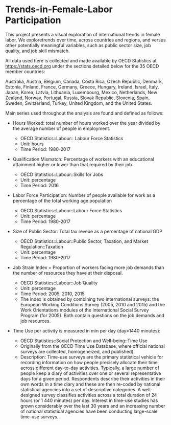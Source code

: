 # Trends-in-Female-Labor Participation

This project presents a visual exploration of international trends in female labor.
We exploretrends over time, across countries and regions, and versus other potentially meaningful variables, such as public sector size, job quality, and job skill mismatch.

All data used here is collected and made available by OECD Statistics at https://stats.oecd.org under the sections detailed below for the 35 OECD member countries:

Australia, Austria, Belgium, Canada, Costa Rica, Czech Republic, Denmark, Estonia, Finland, France, Germany, Greece, Hungary, Ireland, Israel, Italy, Japan, Korea, Latvia, Lithuania, Luxembourg, Mexico,  Netherlands, New Zealand, Norway, Portugal, Russia, Slovak Republic, Slovenia, Spain, Sweden, Switzerland, Turkey, United Kingdom, and the United States.

Main series used throughout the analysis are found and defined as follows:

- Hours Worked: total number of hours worked over the year divided by the average number of people in employment.
    - OECD Statistics::Labour:: Labour Force Statistics
    - Unit: hours
    - Time Period: 1980-2017
    
- Qualification Mismatch: Percentage of workers with an educational attainment higher or lower than that required by their job.
    - OECD Statistics::Labour::Skills for Jobs
    - Unit: percentage
    - Time Period: 2016
  
- Labor Force Participation: Number of people available for work as a percentage of the total working age population
    - OECD Statistics::Labour::Labour Force Statistics
    - Unit: percentage
    - Time Period: 1980-2017
    
- Size of Public Sector: Total tax reveue as a percentage of national GDP
    - OECD Statistics::Labour::Public Sector, Taxation, and Market Regulation::Taxation
    - Unit: percentage
    - Time Period: 1980-2017
    
- Job Strain Index = Proportion of workers facing more job demands than the number of resources they have at their disposal.
    - OECD Statistics::Labour::Job Quality
    - Unit: percentage
    - Time Period: 2005, 2010, 2015
    - The index is obtained by combining two international surveys: the European Working Conditions Survey (2005, 2010 and 2015) and the Work Orientations modules of the International Social Survey Program (for 2005). Both contain questions on the job demands and job resources.
    
- Time Use per activity is measured in min per day (day=1440 minutes):
    - OECD Statistics::Social Protection and Well-being::Time Use
    - Originally from the OECD Time Use Database, where official national surveys are collected, homogeneized, and published).
    - Description: Time-use surveys are the primary statistical vehicle for recording information on how people precisely allocate their time across different day-to-day activities. Typically, a large number of people keep a diary of activities over one or several representative days for a given period. Respondents describe their activities in their own words in a time diary and these are then re-coded by national statistical agencies into a set of descriptive categories. A well-designed survey classifies activities across a total duration of 24 hours (or 1 440 minutes) per day. Interest in time-use studies has grown considerably over the last 30 years and an increasing number of national statistical agencies have been conducting large-scale time-use surveys.
   

